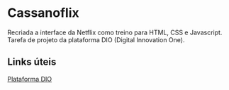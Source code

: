 # Cassanoflix

Recriada a interface da Netflix como treino para HTML, CSS e Javascript. Tarefa de projeto da plataforma DIO (Digital Innovation One).

## Links úteis

[Plataforma DIO](https://www.dio.me/)
